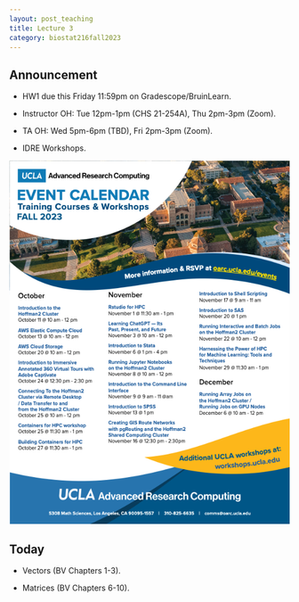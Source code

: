 ```yaml
---
layout: post_teaching
title: Lecture 3
category: biostat216fall2023
---
```


## Announcement

* HW1 due this Friday 11:59pm on Gradescope/BruinLearn.

* Instructor OH: Tue 12pm-1pm (CHS 21-254A), Thu 2pm-3pm (Zoom).

* TA OH: Wed 5pm-6pm (TBD), Fri 2pm-3pm (Zoom).

* IDRE Workshops.

![](idre_workshops_2023fall.png)

## Today

* Vectors (BV Chapters 1-3).

* Matrices (BV Chapters 6-10).
